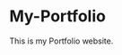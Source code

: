 # My-Portfolio
This is my Portfolio website.
         
        
   
    
       
  
    
  
    
 
  
  
